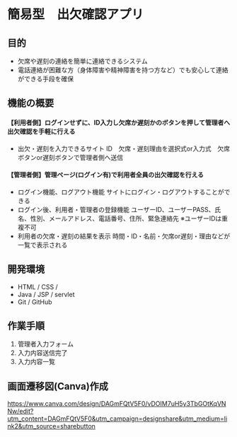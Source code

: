 # 簡易型　出欠確認アプリ

## 目的  

+ 欠席や遅刻の連絡を簡単に連絡できるシステム
+ 電話連絡が困難な方（身体障害や精神障害を持つ方など）でも安心して連絡ができる手段を確保

## 機能の概要

#### 【利用者側】ログインせずに、ID入力し欠席か遅刻かのボタンを押して管理者へ出欠確認を手軽に行える
+ 出欠・遅刻を入力できるサイト
    ID　欠席・遅刻理由を選択式or入力式　欠席ボタンor遅刻ボタンで管理者側へ送信

#### 【管理者側】管理ページ(ログイン有)で利用者全員の出欠確認を行える
+ ログイン機能、ログアウト機能
    サイトにログイン・ログアウトすることができる
+ ログイン後、利用者・管理者の登録機能
    ユーザーID、ユーザーPASS、氏名、性別、メールアドレス、電話番号、住所、緊急連絡先
    ※ユーザーIDは重複不可
+ 利用者の欠席・遅刻の結果を表示
    時間・ID・名前・欠席or遅刻・理由などが一覧で表示される

## 開発環境

- HTML / CSS / 
- Java / JSP / servlet
- Git / GitHub

## 作業手順

1. 管理者入力フォーム
2. 入力内容送信完了
3. 入力内容一覧

## 画面遷移図(Canva)作成
https://www.canva.com/design/DAGmFQtV5F0/vDOIM7uH5y3TbGOtKqVNNw/edit?utm_content=DAGmFQtV5F0&utm_campaign=designshare&utm_medium=link2&utm_source=sharebutton